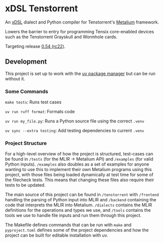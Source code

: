 # xDSL Tenstorrent

An [xDSL](https://xdsl.dev) dialect and Python compiler for Tenstorrent's [Metalium](https://github.com/tenstorrent/tt-metal/blob/main/METALIUM_GUIDE.md) framework.

Lowers the barrier to entry for programming Tensix core-enabled devices such as the Tenstorrent Grayskull and Wormhole cards.

Targeting release [0.54 (rc22)](https://github.com/tenstorrent/tt-metal/tree/v0.54.0-rc22).

## Development

This project is set up to work with the [uv package manager](https://docs.astral.sh/uv/getting-started/installation/) but can be run without it.

### Some Commands

```make tests```: Runs test cases

```uv run ruff format```: Formats code

```uv run my_file.py```: Runs a Python source file using the correct `.venv`

```uv sync --extra testing```: Add testing dependencies to current `.venv`


### Project Structure

For a high-level overview of how the project is structured, test-cases can be found in `/tests`
(for the MLIR -> Metalium API) and `/examples` (for valid Python inputs). `/examples` also doubles
as a set of examples for anyone wanting to use this to implement their own Metalium programs using
this project, with those files being loaded dynamically at test time for some of the filecheck tests.
This means that changing these files also require their tests to be updated. 

The main source of this project can be found in `/tenstorrent` with `/frontend` handling the parsing
of Python input into MLIR and `/backend` containing the code that interprets the MLIR into Metalium.
`/dialects` contains the MLIR definitions for the operations and types we use, and `/tools` contains
the tools we use to handle file inputs and run them through this project. 

The Makefile defines commands that can be run with `make` and `pyproject.toml` defines some of the
project dependencies and how the project can be built for editable installation with uv. 

